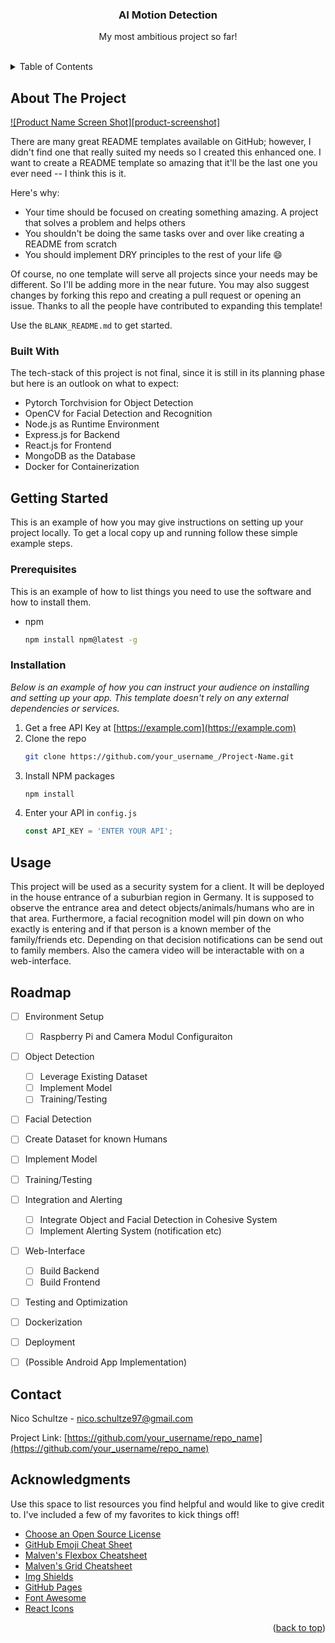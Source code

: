 
<a name="readme-top"></a>

  <h3 align="center">AI Motion Detection </h3>

  <p align="center">
    My most ambitious project so far!
    <br />
    <br />
  </p>
</div>


<!-- TABLE OF CONTENTS -->
<details>
  <summary>Table of Contents</summary>
  <ol>
    <li>
      <a href="#about-the-project">About The Project</a>
      <ul>
        <li><a href="#built-with">Built With</a></li>
      </ul>
    </li>
    <li>
      <a href="#getting-started">Getting Started</a>
      <ul>
        <li><a href="#prerequisites">Prerequisites</a></li>
        <li><a href="#installation">Installation</a></li>
      </ul>
    </li>
    <li><a href="#usage">Usage</a></li>
    <li><a href="#roadmap">Roadmap</a></li>
    <li><a href="#contact">Contact</a></li>
    <li><a href="#acknowledgments">Acknowledgments</a></li>
  </ol>
</details>



<!-- ABOUT THE PROJECT -->
## About The Project

[![Product Name Screen Shot][product-screenshot]](https://example.com)

There are many great README templates available on GitHub; however, I didn't find one that really suited my needs so I created this enhanced one. I want to create a README template so amazing that it'll be the last one you ever need -- I think this is it.

Here's why:
* Your time should be focused on creating something amazing. A project that solves a problem and helps others
* You shouldn't be doing the same tasks over and over like creating a README from scratch
* You should implement DRY principles to the rest of your life :smile:

Of course, no one template will serve all projects since your needs may be different. So I'll be adding more in the near future. You may also suggest changes by forking this repo and creating a pull request or opening an issue. Thanks to all the people have contributed to expanding this template!

Use the `BLANK_README.md` to get started.




### Built With

The tech-stack of this project is not final, since it is still in its planning phase but here is an outlook on what to expect:

* Pytorch Torchvision for Object Detection
* OpenCV for Facial Detection and Recognition
* Node.js as Runtime Environment
* Express.js for Backend
* React.js for Frontend
* MongoDB as the Database
* Docker for Containerization
  

<!-- GETTING STARTED -->
## Getting Started

This is an example of how you may give instructions on setting up your project locally.
To get a local copy up and running follow these simple example steps.

### Prerequisites

This is an example of how to list things you need to use the software and how to install them.
* npm
  ```sh
  npm install npm@latest -g
  ```

### Installation

_Below is an example of how you can instruct your audience on installing and setting up your app. This template doesn't rely on any external dependencies or services._

1. Get a free API Key at [https://example.com](https://example.com)
2. Clone the repo
   ```sh
   git clone https://github.com/your_username_/Project-Name.git
   ```
3. Install NPM packages
   ```sh
   npm install
   ```
4. Enter your API in `config.js`
   ```js
   const API_KEY = 'ENTER YOUR API';
   ```



<!-- USAGE EXAMPLES -->
## Usage

This project will be used as a security system for a client. It will be deployed in the house entrance of a suburbian region in Germany. It is supposed to observe the entrance area and detect objects/animals/humans who are in that area. Furthermore, a facial recognition model will pin down on who exactly is entering and if that person is a known member of the family/friends etc. Depending on that decision notifications can be send out to family members. Also the camera video will be interactable with on a web-interface. 



<!-- ROADMAP -->
## Roadmap

- [ ] Environment Setup
  - [ ] Raspberry Pi and Camera Modul Configuraiton
- [ ] Object Detection
  - [ ] Leverage Existing Dataset
  - [ ] Implement Model
  - [ ] Training/Testing
- [ ]  Facial Detection
  - [ ] Create Dataset for known Humans
  - [ ] Implement Model
  - [ ] Training/Testing
- [ ] Integration and Alerting
  - [ ] Integrate Object and Facial Detection in Cohesive System
  - [ ] Implement Alerting System (notification etc)
- [ ] Web-Interface
  - [ ] Build Backend 
  - [ ] Build Frontend
- [ ] Testing and Optimization
- [ ] Dockerization
- [ ] Deployment
    
- [ ] (Possible Android App Implementation)



<!-- CONTACT -->
## Contact

Nico Schultze - nico.schultze97@gmail.com

Project Link: [https://github.com/your_username/repo_name](https://github.com/your_username/repo_name)



<!-- ACKNOWLEDGMENTS -->
## Acknowledgments

Use this space to list resources you find helpful and would like to give credit to. I've included a few of my favorites to kick things off!

* [Choose an Open Source License](https://choosealicense.com)
* [GitHub Emoji Cheat Sheet](https://www.webpagefx.com/tools/emoji-cheat-sheet)
* [Malven's Flexbox Cheatsheet](https://flexbox.malven.co/)
* [Malven's Grid Cheatsheet](https://grid.malven.co/)
* [Img Shields](https://shields.io)
* [GitHub Pages](https://pages.github.com)
* [Font Awesome](https://fontawesome.com)
* [React Icons](https://react-icons.github.io/react-icons/search)

<p align="right">(<a href="#readme-top">back to top</a>)</p>


